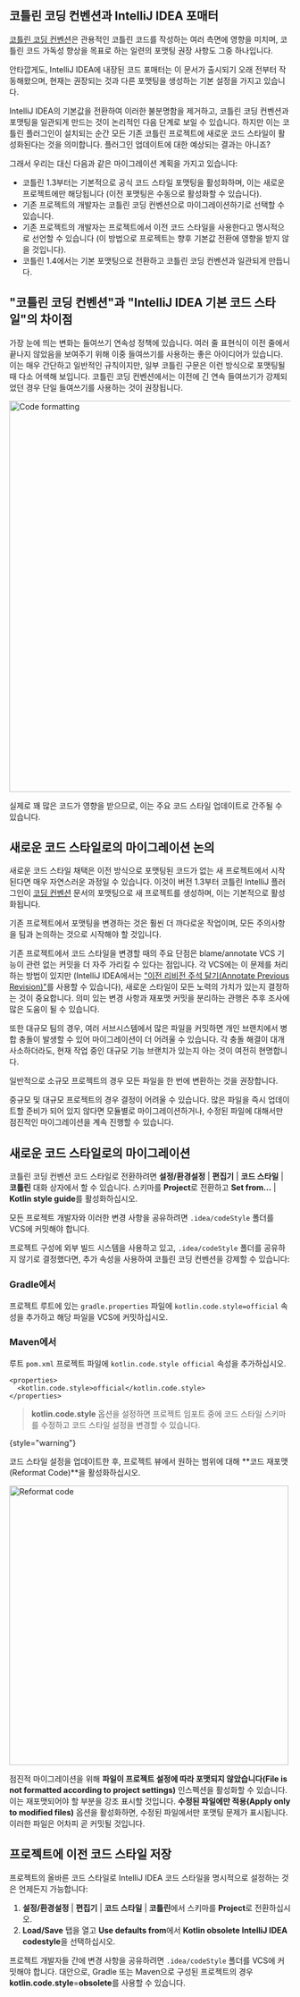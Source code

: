 [//]: # (title: 코틀린 코드 스타일로 마이그레이션)

## 코틀린 코딩 컨벤션과 IntelliJ IDEA 포매터

[코틀린 코딩 컨벤션](coding-conventions.md)은 관용적인 코틀린 코드를 작성하는 여러 측면에 영향을 미치며, 코틀린 코드 가독성 향상을 목표로 하는 일련의 포맷팅 권장 사항도 그중 하나입니다.

안타깝게도, IntelliJ IDEA에 내장된 코드 포매터는 이 문서가 출시되기 오래 전부터 작동해왔으며, 현재는 권장되는 것과 다른 포맷팅을 생성하는 기본 설정을 가지고 있습니다.

IntelliJ IDEA의 기본값을 전환하여 이러한 불분명함을 제거하고, 코틀린 코딩 컨벤션과 포맷팅을 일관되게 만드는 것이 논리적인 다음 단계로 보일 수 있습니다. 하지만 이는 코틀린 플러그인이 설치되는 순간 모든 기존 코틀린 프로젝트에 새로운 코드 스타일이 활성화된다는 것을 의미합니다. 플러그인 업데이트에 대한 예상되는 결과는 아니죠?

그래서 우리는 대신 다음과 같은 마이그레이션 계획을 가지고 있습니다:

*   코틀린 1.3부터는 기본적으로 공식 코드 스타일 포맷팅을 활성화하며, 이는 새로운 프로젝트에만 해당됩니다 (이전 포맷팅은 수동으로 활성화할 수 있습니다).
*   기존 프로젝트의 개발자는 코틀린 코딩 컨벤션으로 마이그레이션하기로 선택할 수 있습니다.
*   기존 프로젝트의 개발자는 프로젝트에서 이전 코드 스타일을 사용한다고 명시적으로 선언할 수 있습니다 (이 방법으로 프로젝트는 향후 기본값 전환에 영향을 받지 않을 것입니다).
*   코틀린 1.4에서는 기본 포맷팅으로 전환하고 코틀린 코딩 컨벤션과 일관되게 만듭니다.

## "코틀린 코딩 컨벤션"과 "IntelliJ IDEA 기본 코드 스타일"의 차이점

가장 눈에 띄는 변화는 들여쓰기 연속성 정책에 있습니다. 여러 줄 표현식이 이전 줄에서 끝나지 않았음을 보여주기 위해 이중 들여쓰기를 사용하는 좋은 아이디어가 있습니다. 이는 매우 간단하고 일반적인 규칙이지만, 일부 코틀린 구문은 이런 방식으로 포맷팅될 때 다소 어색해 보입니다. 코틀린 코딩 컨벤션에서는 이전에 긴 연속 들여쓰기가 강제되었던 경우 단일 들여쓰기를 사용하는 것이 권장됩니다.

<img src="code-formatting-diff.png" alt="Code formatting" width="700"/>

실제로 꽤 많은 코드가 영향을 받으므로, 이는 주요 코드 스타일 업데이트로 간주될 수 있습니다.

## 새로운 코드 스타일로의 마이그레이션 논의

새로운 코드 스타일 채택은 이전 방식으로 포맷팅된 코드가 없는 새 프로젝트에서 시작된다면 매우 자연스러운 과정일 수 있습니다. 이것이 버전 1.3부터 코틀린 IntelliJ 플러그인이 [코딩 컨벤션](coding-conventions.md) 문서의 포맷팅으로 새 프로젝트를 생성하며, 이는 기본적으로 활성화됩니다.

기존 프로젝트에서 포맷팅을 변경하는 것은 훨씬 더 까다로운 작업이며, 모든 주의사항을 팀과 논의하는 것으로 시작해야 할 것입니다.

기존 프로젝트에서 코드 스타일을 변경할 때의 주요 단점은 blame/annotate VCS 기능이 관련 없는 커밋을 더 자주 가리킬 수 있다는 점입니다. 각 VCS에는 이 문제를 처리하는 방법이 있지만 (IntelliJ IDEA에서는 ["이전 리비전 주석 달기(Annotate Previous Revision)"](https://www.jetbrains.com/help/idea/investigate-changes.html)를 사용할 수 있습니다), 새로운 스타일이 모든 노력의 가치가 있는지 결정하는 것이 중요합니다. 의미 있는 변경 사항과 재포맷 커밋을 분리하는 관행은 추후 조사에 많은 도움이 될 수 있습니다.

또한 대규모 팀의 경우, 여러 서브시스템에서 많은 파일을 커밋하면 개인 브랜치에서 병합 충돌이 발생할 수 있어 마이그레이션이 더 어려울 수 있습니다. 각 충돌 해결이 대개 사소하더라도, 현재 작업 중인 대규모 기능 브랜치가 있는지 아는 것이 여전히 현명합니다.

일반적으로 소규모 프로젝트의 경우 모든 파일을 한 번에 변환하는 것을 권장합니다.

중규모 및 대규모 프로젝트의 경우 결정이 어려울 수 있습니다. 많은 파일을 즉시 업데이트할 준비가 되어 있지 않다면 모듈별로 마이그레이션하거나, 수정된 파일에 대해서만 점진적인 마이그레이션을 계속 진행할 수 있습니다.

## 새로운 코드 스타일로의 마이그레이션

코틀린 코딩 컨벤션 코드 스타일로 전환하려면 **설정/환경설정** | **편집기** | **코드 스타일** | **코틀린** 대화 상자에서 할 수 있습니다. 스키마를 **Project**로 전환하고 **Set from...** | **Kotlin style guide**를 활성화하십시오.

모든 프로젝트 개발자와 이러한 변경 사항을 공유하려면 `.idea/codeStyle` 폴더를 VCS에 커밋해야 합니다.

프로젝트 구성에 외부 빌드 시스템을 사용하고 있고, `.idea/codeStyle` 폴더를 공유하지 않기로 결정했다면, 추가 속성을 사용하여 코틀린 코딩 컨벤션을 강제할 수 있습니다:

### Gradle에서

프로젝트 루트에 있는 `gradle.properties` 파일에 `kotlin.code.style=official` 속성을 추가하고 해당 파일을 VCS에 커밋하십시오.

### Maven에서

루트 `pom.xml` 프로젝트 파일에 `kotlin.code.style official` 속성을 추가하십시오.

```
<properties>
  <kotlin.code.style>official</kotlin.code.style>
</properties>
```

> **kotlin.code.style** 옵션을 설정하면 프로젝트 임포트 중에 코드 스타일 스키마를 수정하고 코드 스타일 설정을 변경할 수 있습니다.
>
{style="warning"}

코드 스타일 설정을 업데이트한 후, 프로젝트 뷰에서 원하는 범위에 대해 **코드 재포맷(Reformat Code)**을 활성화하십시오.

<img src="reformat-code.png" alt="Reformat code" width="500"/>

점진적 마이그레이션을 위해 **파일이 프로젝트 설정에 따라 포맷되지 않았습니다(File is not formatted according to project settings)** 인스펙션을 활성화할 수 있습니다. 이는 재포맷되어야 할 부분을 강조 표시할 것입니다. **수정된 파일에만 적용(Apply only to modified files)** 옵션을 활성화하면, 수정된 파일에서만 포맷팅 문제가 표시됩니다. 이러한 파일은 어차피 곧 커밋될 것입니다.

## 프로젝트에 이전 코드 스타일 저장

프로젝트의 올바른 코드 스타일로 IntelliJ IDEA 코드 스타일을 명시적으로 설정하는 것은 언제든지 가능합니다:

1.  **설정/환경설정** | **편집기** | **코드 스타일** | **코틀린**에서 스키마를 **Project**로 전환하십시오.
2.  **Load/Save** 탭을 열고 **Use defaults from**에서 **Kotlin obsolete IntelliJ IDEA codestyle**을 선택하십시오.

프로젝트 개발자들 간에 변경 사항을 공유하려면 `.idea/codeStyle` 폴더를 VCS에 커밋해야 합니다. 대안으로, Gradle 또는 Maven으로 구성된 프로젝트의 경우 **kotlin.code.style**=**obsolete**를 사용할 수 있습니다.